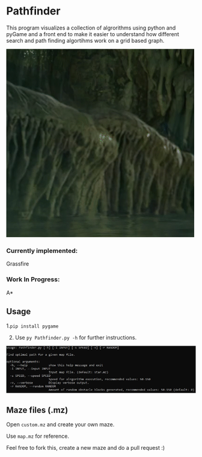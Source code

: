 # Pathfinder

This program visualizes a collection of algrorithms using python and pyGame and a front end to make it easier to understand how different search and path finding algortihms work on a grid based graph.

![Demo](https://github.com/archead/Pathfinder/blob/main/sample%20gifs/star.gif)

### Currently implemented:

Grassfire

### Work In Progress:

A\*

## Usage

1.`pip install pygame`

2. Use `py Pathfinder.py -h` for further instructions.

![Usage](https://github.com/archead/Pathfinder/blob/main/sample%20images/usage.jpg)

## Maze files (.mz)

Open `custom.mz` and create your own maze.

Use `map.mz` for reference.

Feel free to fork this, create a new maze and do a pull request :)
